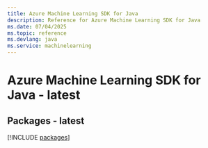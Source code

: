 ```yaml
---
title: Azure Machine Learning SDK for Java
description: Reference for Azure Machine Learning SDK for Java
ms.date: 07/04/2025
ms.topic: reference
ms.devlang: java
ms.service: machinelearning
---
```

# Azure Machine Learning SDK for Java - latest
## Packages - latest
[!INCLUDE [packages](machine-learning-index.md)]